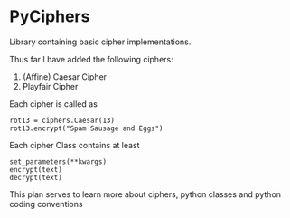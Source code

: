 # PyCiphers
Library containing basic cipher implementations.

Thus far I have added the following ciphers:
1. (Affine) Caesar Cipher
2. Playfair Cipher

Each cipher is called as
```
rot13 = ciphers.Caesar(13)
rot13.encrypt("Spam Sausage and Eggs")
```
Each cipher Class contains at least
```
set_parameters(**kwargs)
encrypt(text)
decrypt(text)
```
This plan serves to learn more about ciphers, python classes
and python coding conventions
